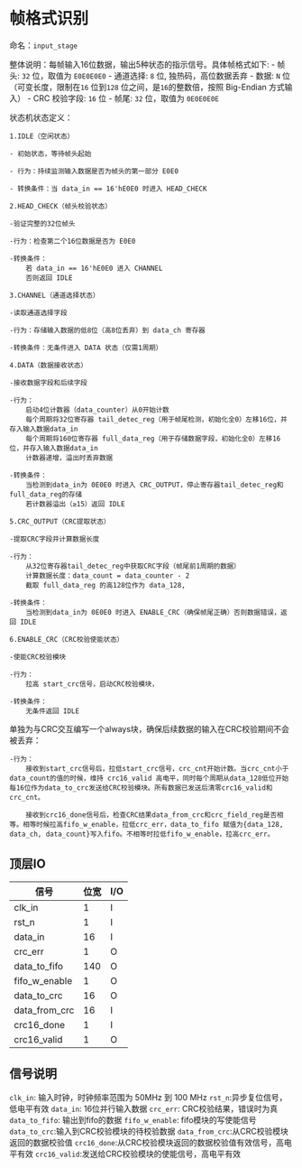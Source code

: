 # 帧格式识别

命名：`input_stage`

整体说明：每帧输入16位数据，输出5种状态的指示信号。具体帧格式如下:
    - 帧头:
    `32` 位，取值为 `E0E0E0E0`
    - 通道选择:
    `8` 位, 独热码，高位数据丢弃
    - 数据:
    `N` 位（可变长度，限制在`16` 位到`128` 位之间，是`16`的整数倍，按照 Big-Endian 方式输入）
    - CRC 校验字段:
    `16` 位
    - 帧尾:
    `32` 位，取值为 `0E0E0E0E`

状态机状态定义：

`1.​IDLE​（空闲状态）`

    - 初始状态，等待帧头起始
    
    - 行为：持续监测输入数据是否为帧头的第一部分 E0E0
    
    - 转换条件：当 data_in == 16'hE0E0 时进入 HEAD_CHECK
    
`2.HEAD_CHECK​（帧头校验状态）`

    -验证完整的32位帧头
    
    -行为：检查第二个16位数据是否为 E0E0
    
    -转换条件：
        若 data_in == 16'hE0E0 进入 CHANNEL
        否则返回 IDLE
        
`3.​CHANNEL​（通道选择状态）`

    -读取通道选择字段
    
    -行为：存储输入数据的低8位（高8位丢弃）到 data_ch 寄存器
    
    -转换条件：无条件进入 DATA 状态（仅需1周期）
    
`4.​DATA​（数据接收状态）`

    -接收数据字段和后续字段
    
    -行为：
        启动4位计数器（data_counter）从0开始计数
        每个周期将32位寄存器 tail_detec_reg（用于帧尾检测，初始化全0）左移16位，并存入输入数据data_in
        每个周期将160位寄存器 full_data_reg（用于存储数据字段，初始化全0）左移16位，并存入输入数据data_in
        计数器递增，溢出时丢弃数据
        
    -转换条件：
        当检测到data_in为 0E0E0 时进入 CRC_OUTPUT，停止寄存器tail_detec_reg和full_data_reg的存储
        若计数器溢出（≥15）返回 IDLE
        
`5.​CRC_OUTPUT​（CRC提取状态）`

    -提取CRC字段并计算数据长度
    
    -行为：
        从32位寄存器tail_detec_reg中获取CRC字段（帧尾前1周期的数据）
        计算数据长度：data_count = data_counter - 2
        截取 full_data_reg 的高128位作为 data_128,
        
    -转换条件：
        当检测到data_in为 0E0E0 时进入 ENABLE_CRC（确保帧尾正确）否则数据错误，返回 IDLE

    
`6.​ENABLE_CRC​（CRC校验使能状态）`

    -使能CRC校验模块
    
    -行为：
        拉高 start_crc信号，启动CRC校验模块，
        
    -转换条件：
        无条件返回 IDLE

单独为与CRC交互编写一个always块，确保后续数据的输入在CRC校验期间不会被丢弃：

    -行为：
        接收到start_crc信号后，拉低start_crc信号，crc_cnt开始计数。当crc_cnt小于data_count的值的时候，维持 crc16_valid 高电平，同时每个周期从data_128低位开始每16位作为data_to_crc发送给CRC校验模块。所有数据已发送后清零crc16_valid和crc_cnt。

        接收到crc16_done信号后，检查CRC结果data_from_crc和crc_field_reg是否相等。相等时候拉高fifo_w_enable，拉低crc_err，data_to_fifo 赋值为{data_128, data_ch, data_count}写入fifo。不相等时拉低fifo_w_enable，拉高crc_err。
## 顶层IO

|信号|位宽|I/O|
|-----|-----|-----|
|clk_in|1|I|
|rst_n|1|I|
|data_in|16|I|
|crc_err|1|O|
|data_to_fifo|140|O|
|fifo_w_enable|1|O|
|data_to_crc|16|O|
|data_from_crc|16|I|
|crc16_done|1|I|
|crc16_valid|1|O|

## 信号说明

`clk_in`: 输入时钟，时钟频率范围为 50MHz 到 100 MHz
`rst_n`:异步复位信号，低电平有效
`data_in`: 16位并行输入数据
`crc_err`: CRC校验结果，错误时为真
`data_to_fifo`: 输出到fifo的数据
`fifo_w_enable`: fifo模块的写使能信号
`data_to_crc`:输入到CRC校验模块的待校验数据
`data_from_crc`:从CRC校验模块返回的数据校验值
`crc16_done`:从CRC校验模块返回的数据校验值有效信号，高电平有效
`crc16_valid`:发送给CRC校验模块的使能信号，高电平有效
